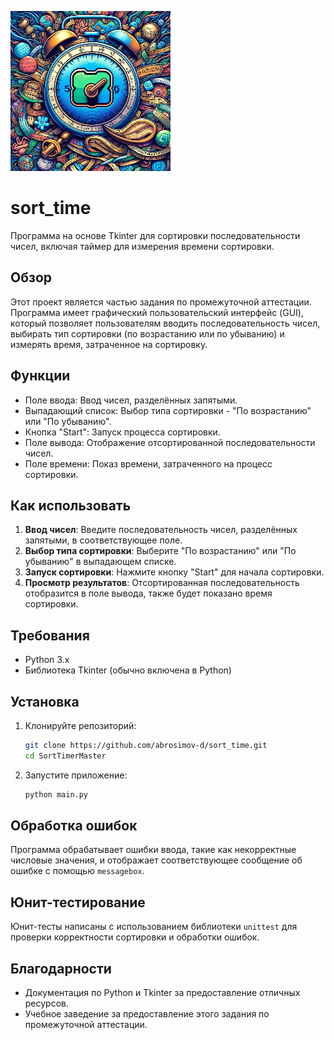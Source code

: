 ![Иллюстрация к проекту](https://github.com/abrosimov-d/sort_time/raw/main/sort_time.png)


# sort_time

Программа на основе Tkinter для сортировки последовательности чисел, включая таймер для измерения времени сортировки.

## Обзор

Этот проект является частью задания по промежуточной аттестации. Программа имеет графический пользовательский интерфейс (GUI), который позволяет пользователям вводить последовательность чисел, выбирать тип сортировки (по возрастанию или по убыванию) и измерять время, затраченное на сортировку.

## Функции

- Поле ввода: Ввод чисел, разделённых запятыми.
- Выпадающий список: Выбор типа сортировки - "По возрастанию" или "По убыванию".
- Кнопка "Start": Запуск процесса сортировки.
- Поле вывода: Отображение отсортированной последовательности чисел.
- Поле времени: Показ времени, затраченного на процесс сортировки.

## Как использовать

1. **Ввод чисел**: Введите последовательность чисел, разделённых запятыми, в соответствующее поле.
2. **Выбор типа сортировки**: Выберите "По возрастанию" или "По убыванию" в выпадающем списке.
3. **Запуск сортировки**: Нажмите кнопку "Start" для начала сортировки.
4. **Просмотр результатов**: Отсортированная последовательность отобразится в поле вывода, также будет показано время сортировки.

## Требования

- Python 3.x
- Библиотека Tkinter (обычно включена в Python)

## Установка

1. Клонируйте репозиторий:
    ```sh
    git clone https://github.com/abrosimov-d/sort_time.git
    cd SortTimerMaster
    ```
2. Запустите приложение:
    ```sh
    python main.py
    ```

## Обработка ошибок

Программа обрабатывает ошибки ввода, такие как некорректные числовые значения, и отображает соответствующее сообщение об ошибке с помощью `messagebox`.

## Юнит-тестирование

Юнит-тесты написаны с использованием библиотеки `unittest` для проверки корректности сортировки и обработки ошибок.


## Благодарности

- Документация по Python и Tkinter за предоставление отличных ресурсов.
- Учебное заведение за предоставление этого задания по промежуточной аттестации.

